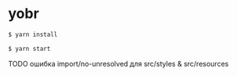 # yobr

```bash
$ yarn install
```

```bash
$ yarn start
```

TODO ошибка import/no-unresolved для src/styles & src/resources
